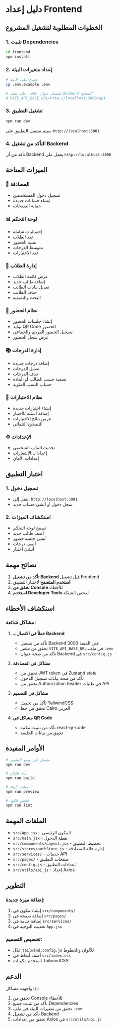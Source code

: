 # دليل إعداد Frontend

## الخطوات المطلوبة لتشغيل المشروع

### 1. تثبيت Dependencies
```bash
cd frontend
npm install
```

### 2. إعداد متغيرات البيئة
```bash
# انسخ ملف البيئة
cp .env.example .env

# عدّل ملف .env ليشمل عنوان Backend الصحيح
# VITE_API_BASE_URL=http://localhost:3000/api
```

### 3. تشغيل التطبيق
```bash
npm run dev
```

سيتم تشغيل التطبيق على `http://localhost:3001`

### 4. التأكد من تشغيل Backend
تأكد من أن Backend يعمل على `http://localhost:3000`

## الميزات المتاحة

### 🔐 المصادقة
- تسجيل دخول المستخدمين
- إنشاء حسابات جديدة
- حماية الصفحات

### 📊 لوحة التحكم
- إحصائيات شاملة
- عدد الطلاب
- نسبة الحضور
- متوسط الدرجات
- عدد الاختبارات

### 👥 إدارة الطلاب
- عرض قائمة الطلاب
- إضافة طالب جديد
- تعديل بيانات الطالب
- حذف الطالب
- البحث والتصفية

### 📅 نظام الحضور
- إنشاء جلسات الحضور
- توليد QR Code للحضور
- تسجيل الحضور الفردي والجماعي
- عرض سجل الحضور

### 📚 إدارة الدرجات
- إضافة درجات جديدة
- تعديل الدرجات
- حذف الدرجات
- تصفية حسب الطالب أو المادة
- حساب النسب المئوية

### 📝 نظام الاختبارات
- إنشاء اختبارات جديدة
- إضافة أسئلة للاختبار
- عرض نتائج الاختبارات
- التصحيح التلقائي

### ⚙️ الإعدادات
- تحديث الملف الشخصي
- إعدادات الإشعارات
- إعدادات الأمان

## اختبار التطبيق

### 1. تسجيل دخول
- انتقل إلى `http://localhost:3001`
- سجل دخول أو أنشئ حساب جديد

### 2. استكشاف الميزات
- تصفح لوحة التحكم
- أضف طالب جديد
- أنشئ جلسة حضور
- أضف درجات
- أنشئ اختبار

## نصائح مهمة

1. **تأكد من تشغيل Backend** قبل تشغيل Frontend
2. **استخدم المتصفح** لاختبار التطبيق
3. **تحقق من Console** للأخطاء
4. **استخدم Developer Tools** لفحص الشبكة

## استكشاف الأخطاء

### مشاكل شائعة:

1. **خطأ في الاتصال بـ Backend**
   - تأكد من تشغيل Backend على المنفذ 3000
   - تحقق من متغير `VITE_API_BASE_URL` في ملف `.env`
   - تأكد من صحة عنوان Backend في `src/config.js`

2. **مشاكل في المصادقة**
   - تحقق من JWT token في Zustand state
   - تأكد من صحة بيانات تسجيل الدخول
   - تحقق من Authorization header في طلبات API

3. **مشاكل في التصميم**
   - تأكد من تحميل TailwindCSS
   - تحقق من خط Cairo العربي

4. **مشاكل في QR Code**
   - تأكد من تثبيت مكتبة react-qr-code
   - تحقق من بيانات الجلسة

## الأوامر المفيدة

```bash
# تشغيل في وضع التطوير
npm run dev

# بناء للإنتاج
npm run build

# معاينة البناء
npm run preview

# فحص الكود
npm run lint
```

## الملفات المهمة

- `src/App.jsx` - المكون الرئيسي
- `src/main.jsx` - نقطة الدخول
- `src/components/Layout.jsx` - تخطيط التطبيق
- `src/stores/authStore.js` - إدارة حالة المصادقة
- `src/services/` - خدمات API
- `src/pages/` - صفحات التطبيق
- `src/config.js` - إعدادات التطبيق
- `src/utils/api.js` - إعداد Axios

## التطوير

### إضافة ميزة جديدة:
1. إنشاء مكون في `src/components/`
2. إضافة صفحة في `src/pages/`
3. إضافة خدمة في `src/services/`
4. تحديث التوجيه في `App.jsx`

### تخصيص التصميم:
- عدّل `tailwind.config.js` للألوان والخطوط
- أضف أنماط في `src/index.css`
- استخدم مكونات TailwindCSS

## الدعم

إذا واجهت مشاكل:
1. تحقق من Console للأخطاء
2. تأكد من تثبيت جميع Dependencies
3. تحقق من متغيرات البيئة في ملف `.env`
4. تأكد من تشغيل Backend
5. تحقق من إعدادات Axios في `src/utils/api.js`
